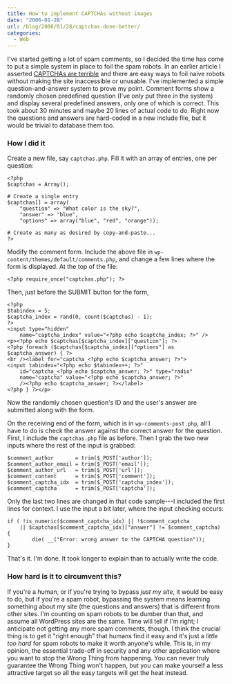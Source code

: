 ```yaml
---
title: How to implement CAPTCHAs without images
date: "2006-01-28"
url: /blog/2006/01/28/captchas-done-better/
categories:
  - Web
---
```

I've started getting a lot of spam comments, so I decided the time has come to put a simple system in place to foil the spam robots. In an earlier article I asserted [CAPTCHAs are terrible](/blog/2005/11/03/captchas-are-a-terrible-thing/) and there are easy ways to foil naive robots without making the site inaccessible or unusable. I've implemented a simple question-and-answer system to prove my point. Comment forms show a randomly chosen predefined question (I've only put three in the system) and display several predefined answers, only one of which is correct. This took about 30 minutes and maybe 20 lines of actual code to do. Right now the questions and answers are hard-coded in a new include file, but it would be trivial to database them too.

### How I did it

Create a new file, say `captchas.php`. Fill it with an array of entries, one per question:

```
<?php
$captchas = Array();

# Create a single entry
$captchas[] = array(
    "question" => "What color is the sky?",
    "answer" => "blue",
    "options" => array("blue", "red", "orange"));

# Create as many as desired by copy-and-paste...
?>
```

Modify the comment form. Include the above file in `wp-content/themes/default/comments.php`, and change a few lines where the form is displayed. At the top of the file:

```
<?php require_once("captchas.php"); ?>
```

Then, just before the SUBMIT button for the form, 
    
```
<?php
$tabindex = 5;
$captcha_index = rand(0, count($captchas) - 1);
?>
<input type="hidden"
    name="captcha_index" value="<?php echo $captcha_index; ?>" />
<p><?php echo $captchas[$captcha_index]["question"]; ?>
<?php foreach ($captchas[$captcha_index]["options"] as $captcha_answer) { ?>
<br /><label for="captcha_<?php echo $captcha_answer; ?>">
<input tabindex="<?php echo $tabindex++; ?>"
    id="captcha_<?php echo $captcha_answer; ?>" type="radio"
    name="captcha" value="<?php echo $captcha_answer; ?>"
    /><?php echo $captcha_answer; ?></label>
<?php } ?></p>
```

Now the randomly chosen question's ID and the user's answer are submitted along with the form.

On the receiving end of the form, which is in `wp-comments-post.php`, all I have to do is check the answer against the correct answer for the question. First, I include the `captchas.php` file as before. Then I grab the two new inputs where the rest of the input is grabbed:

```
$comment_author       = trim($_POST['author']);
$comment_author_email = trim($_POST['email']);
$comment_author_url   = trim($_POST['url']);
$comment_content      = trim($_POST['comment']);
$comment_captcha_idx  = trim($_POST['captcha_index']);
$comment_captcha      = trim($_POST['captcha']);
```

Only the last two lines are changed in that code sample---I included the first lines for context. I use the input a bit later, where the input checking occurs:
    
```
if ( !is_numeric($comment_captcha_idx) || !$comment_captcha
    || $captchas[$comment_captcha_idx]["answer"] != $comment_captcha)
{
        die( __("Error: wrong answer to the CAPTCHA question"));
}
```

That's it. I'm done. It took longer to explain than to actually write the code.

### How hard is it to circumvent this?

If you're a human, or if you're trying to bypass *just my site*, it would be easy to do, but if you're a spam robot, bypassing the system means learning something about my site (the questions and answers) that is different from other sites. I'm counting on spam robots to be dumber than that, and assume all WordPress sites are the same. Time will tell if I'm right; I anticipate not getting any more spam comments, though. I think the crucial thing is to get it "right enough" that humans find it easy and it's just a *little too hard* for spam robots to make it worth anyone's while. This is, in my opinion, the essential trade-off in security and any other application where you want to stop the Wrong Thing from happening. You can never truly guarantee the Wrong Thing won't happen, but you can make yourself a less attractive target so all the easy targets will get the heat instead.


